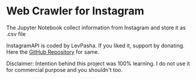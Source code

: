 # Web Crawler for Instagram

The Jupyter Notebook collect information from Instagram and store it as .csv file

InstagramAPI is coded by LevPasha. If you liked it, support by donating. Here the [GitHub Repository](https://github.com/LevPasha/Instagram-API-python) for same.

Disclaimer: Intention behind this project was 100% learning. I do not use it for commercial purpose and you shouldn't too.